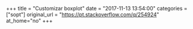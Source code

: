 +++
title = "Customizar boxplot"
date = "2017-11-13 13:54:00"
categories = ["sopt"]
original_url = "https://pt.stackoverflow.com/q/254924"
at_home="no"
+++

